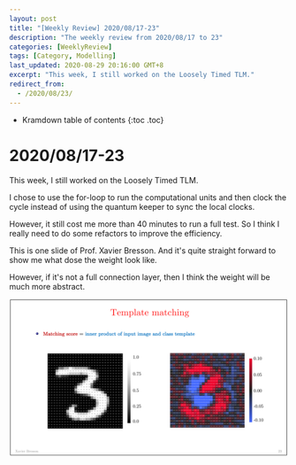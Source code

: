```yaml
---
layout: post
title: "[Weekly Review] 2020/08/17-23"
description: "The weekly review from 2020/08/17 to 23"
categories: [WeeklyReview]
tags: [Category, Modelling]
last_updated: 2020-08-29 20:16:00 GMT+8
excerpt: "This week, I still worked on the Loosely Timed TLM."
redirect_from:
  - /2020/08/23/
---
```


* Kramdown table of contents
{:toc .toc}
# 2020/08/17-23

This week, I still worked on the Loosely Timed TLM.

I chose to use the for-loop to run the computational units and then clock the cycle instead of using the quantum keeper to sync the local clocks.

However, it still cost me more than 40 minutes to run a full test. So I think I really need to do some refactors to improve the efficiency.

This is one slide of Prof. Xavier Bresson. And it's quite straight forward to show me what dose the weight look like.

However, if it's not a full connection layer, then I think the weight will be much more abstract.

![FC Layer](https://raw.githubusercontent.com/SingularityKChen/PicUpload/master/img/20200825151241.png)